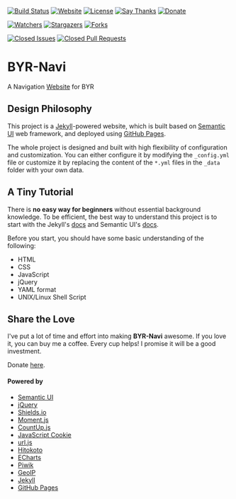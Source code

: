 [![Build Status](https://travis-ci.org/BYR-Navi/BYR-Navi.svg)][travis-ci]
[![Website](https://img.shields.io/website-up-down-green-red/http/byr-navi.com.svg)][website]
[![License](https://img.shields.io/github/license/BYR-Navi/BYR-Navi.svg)][license]
[![Say Thanks](https://img.shields.io/badge/Say-Thanks!-1EAEDB.svg)][saythanks]
[![Donate](https://img.shields.io/badge/Donate-Coffee-A5673F.svg)][donate]

[![Watchers](https://img.shields.io/github/watchers/BYR-Navi/BYR-Navi.svg?style=social&label=Watch)][watch]
[![Stargazers](https://img.shields.io/github/stars/BYR-Navi/BYR-Navi.svg?style=social&label=Star)][star]
[![Forks](https://img.shields.io/github/forks/BYR-Navi/BYR-Navi.svg?style=social&label=Fork)][fork]

[![Closed Issues](https://img.shields.io/github/issues-closed/BYR-Navi/BYR-Navi.svg)][issue]
[![Closed Pull Requests](https://img.shields.io/github/issues-pr-closed/BYR-Navi/BYR-Navi.svg)][pull]

# BYR-Navi
A Navigation [Website][website] for BYR

## Design Philosophy
This project is a [Jekyll][jekyll]-powered website, which is built based on [Semantic UI][semantic] web framework, and deployed using [GitHub Pages][github-pages].

The whole project is designed and built with high flexibility of configuration and customization.
You can either configure it by modifying the `_config.yml` file or customize it by replacing the content of the `*.yml` files in the `_data` folder with your own data.

## A Tiny Tutorial
There is **no easy way for beginners** without essential background knowledge.
To be efficient, the best way to understand this project is to start with the Jekyll's [docs][jekyll-doc] and Semantic UI's [docs][semantic-doc].

Before you start, you should have some basic understanding of the following:

- HTML
- CSS
- JavaScript
- jQuery
- YAML format
- UNIX/Linux Shell Script

## Share the Love
I've put a lot of time and effort into making **BYR-Navi** awesome.
If you love it, you can buy me a coffee.
Every cup helps!
I promise it will be a good investment.

Donate [here][donate].

#### Powered by
- [Semantic UI][semantic]
- [jQuery][jquery]
- [Shields.io][shields]
- [Moment.js][moment]
- [CountUp.js][countup]
- [JavaScript Cookie][js-cookie]
- [url.js][js-url]
- [Hitokoto][hitokoto]
- [ECharts][echarts]
- [Piwik][piwik]
- [GeoIP][geoip]
- [Jekyll][jekyll]
- [GitHub Pages][github-pages]

[travis-ci]: https://travis-ci.org/BYR-Navi/BYR-Navi "Travis CI"
[website]: http://byr-navi.com/ "Website"
[license]: https://github.com/BYR-Navi/BYR-Navi/blob/master/LICENSE "License"
[saythanks]: https://saythanks.io/to/iROCKBUNNY "Say Thanks"
[donate]: http://byr-navi.com/donate/ "Donate"
[watch]: https://github.com/BYR-Navi/BYR-Navi/watchers "Watchers"
[star]: https://github.com/BYR-Navi/BYR-Navi/stargazers "Stargazers"
[fork]: https://github.com/BYR-Navi/BYR-Navi/network "Forks"
[issue]: https://github.com/BYR-Navi/BYR-Navi/issues "Issues"
[pull]: https://github.com/BYR-Navi/BYR-Navi/pulls "Pull Requests"

[semantic]: http://semantic-ui.com/ "Semantic UI"
[semantic-doc]: https://semantic-ui.com/introduction/getting-started.html "Semantic UI Docs"
[jquery]: http://jquery.com/ "jQuery"
[shields]: http://shields.io/ "Shields.io"
[moment]: http://momentjs.com/ "Moment.js"
[countup]: http://inorganik.github.io/countUp.js/ "CountUp.js"
[js-cookie]: https://github.com/js-cookie/js-cookie "JavaScript Cookie"
[js-url]: https://github.com/websanova/js-url "url.js"
[hitokoto]: http://hitokoto.cn/api "Hitokoto"
[echarts]: http://echarts.baidu.com/ "ECharts"
[piwik]: https://piwik.org/ "Piwik"
[geoip]: http://www.maxmind.com/ "GeoIP"
[jekyll]: http://jekyllrb.com/ "Jekyll"
[jekyll-doc]: https://jekyllrb.com/docs/home/ "Jekyll Docs"
[github-pages]: https://pages.github.com/ "GitHub Pages"
